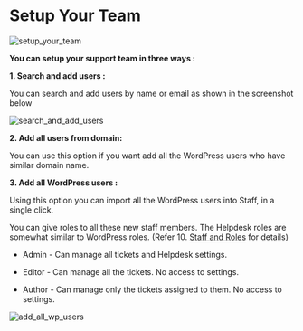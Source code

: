 # Setup Your Team

![setup_your_team](https://cloud.githubusercontent.com/assets/8191145/7652576/963467c0-fb2b-11e4-9cf2-15818fbc9529.png)

**You can setup your support team in three ways :**


**1. Search and add users :**

You can search and add users by name or email as shown in the screenshot below
<br/>

![search_and_add_users](https://cloud.githubusercontent.com/assets/8191145/7654397/6d19bd04-fb3a-11e4-809a-07b176b75828.png)


**2. Add all users from domain:**

You can use this option if you want add all the WordPress users who have similar domain name.

**3. Add all WordPress users :**

Using this option you can import all the WordPress users into Staff, in a single click.

You can give roles to all these new staff members. The Helpdesk roles are somewhat similar to WordPress roles. (Refer 10. [Staff and Roles](http://docs.rtcamp.com/rtbiz/helpdesk/admin/staff_and_roles/index.html) for details)

* Admin - Can manage all tickets and Helpdesk settings.

* Editor - Can manage all the tickets. No access to settings.

* Author - Can manage only the tickets assigned to them. No access to settings.


![add_all_wp_users](https://cloud.githubusercontent.com/assets/8191145/7654458/edf9c77a-fb3a-11e4-834f-e54e1876a11f.png)
